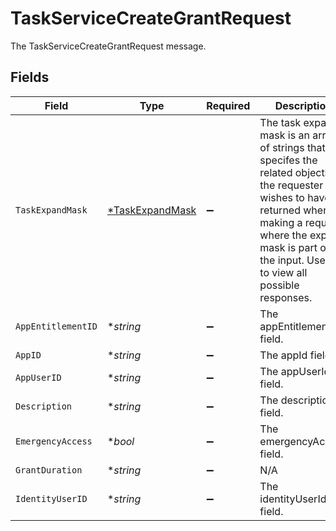 # TaskServiceCreateGrantRequest

The TaskServiceCreateGrantRequest message.


## Fields

| Field                                                                                                                                                                                                                           | Type                                                                                                                                                                                                                            | Required                                                                                                                                                                                                                        | Description                                                                                                                                                                                                                     |
| ------------------------------------------------------------------------------------------------------------------------------------------------------------------------------------------------------------------------------- | ------------------------------------------------------------------------------------------------------------------------------------------------------------------------------------------------------------------------------- | ------------------------------------------------------------------------------------------------------------------------------------------------------------------------------------------------------------------------------- | ------------------------------------------------------------------------------------------------------------------------------------------------------------------------------------------------------------------------------- |
| `TaskExpandMask`                                                                                                                                                                                                                | [*TaskExpandMask](../../models/shared/taskexpandmask.md)                                                                                                                                                                        | :heavy_minus_sign:                                                                                                                                                                                                              |  The task expand mask is an array of strings that specifes the related objects the requester wishes to have returned when making a request where the expand mask is part of the input. Use '*' to view all possible responses.<br/> |
| `AppEntitlementID`                                                                                                                                                                                                              | **string*                                                                                                                                                                                                                       | :heavy_minus_sign:                                                                                                                                                                                                              | The appEntitlementId field.                                                                                                                                                                                                     |
| `AppID`                                                                                                                                                                                                                         | **string*                                                                                                                                                                                                                       | :heavy_minus_sign:                                                                                                                                                                                                              | The appId field.                                                                                                                                                                                                                |
| `AppUserID`                                                                                                                                                                                                                     | **string*                                                                                                                                                                                                                       | :heavy_minus_sign:                                                                                                                                                                                                              | The appUserId field.                                                                                                                                                                                                            |
| `Description`                                                                                                                                                                                                                   | **string*                                                                                                                                                                                                                       | :heavy_minus_sign:                                                                                                                                                                                                              | The description field.                                                                                                                                                                                                          |
| `EmergencyAccess`                                                                                                                                                                                                               | **bool*                                                                                                                                                                                                                         | :heavy_minus_sign:                                                                                                                                                                                                              | The emergencyAccess field.                                                                                                                                                                                                      |
| `GrantDuration`                                                                                                                                                                                                                 | **string*                                                                                                                                                                                                                       | :heavy_minus_sign:                                                                                                                                                                                                              | N/A                                                                                                                                                                                                                             |
| `IdentityUserID`                                                                                                                                                                                                                | **string*                                                                                                                                                                                                                       | :heavy_minus_sign:                                                                                                                                                                                                              | The identityUserId field.                                                                                                                                                                                                       |